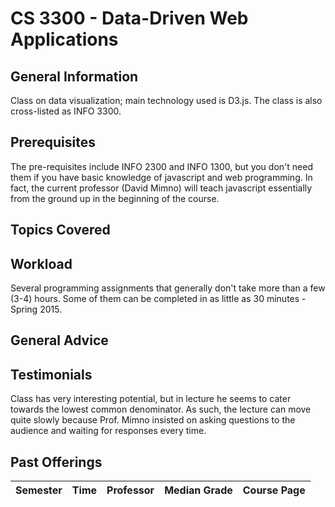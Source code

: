 # CS 3300 - Data-Driven Web Applications

## General Information
Class on data visualization; main technology used is D3.js. The class is also cross-listed as INFO 3300. 

## Prerequisites
The pre-requisites include INFO 2300 and INFO 1300, but you don't need them if you have basic knowledge of javascript and web programming. In fact, the current professor (David Mimno) will teach javascript essentially from the ground up in the beginning of the course.

## Topics Covered

## Workload
Several programming assignments that generally don't take more than a few (3-4) hours. Some of them can be completed in as little as 30 minutes - Spring 2015. 

## General Advice

## Testimonials
Class has very interesting potential, but in lecture he seems to cater towards the lowest common denominator. As such, the lecture can move quite slowly because Prof. Mimno insisted on asking questions to the audience and waiting for responses every time.

## Past Offerings

| Semester | Time | Professor | Median Grade | Course Page |
| --- | --- | --- | --- | --- |